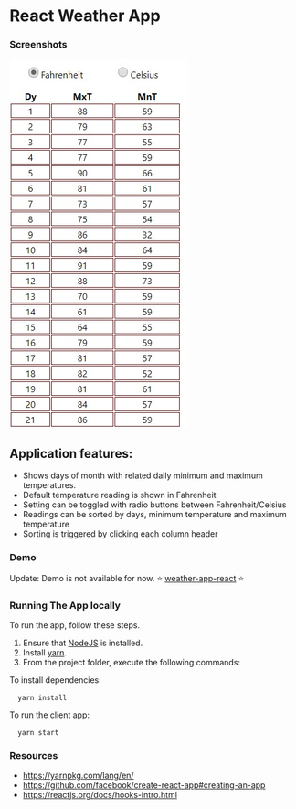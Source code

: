 # React Weather App

### Screenshots
![screenshot](https://github.com/kosio7/weather-app-react/blob/master/screenshots/react-weather-app.jpg)

## Application features:
- Shows days of month with related daily minimum and maximum temperatures.
- Default temperature reading is shown in Fahrenheit
- Setting can be toggled with radio buttons between Fahrenheit/Celsius
- Readings can be sorted by days, minimum temperature and maximum temperature
- Sorting is triggered by clicking each column header  
  
### Demo
Update: Demo is not available for now.
:star: [weather-app-react](https://confident-lamport-d93f7f.netlify.com/) :star:

### Running The App locally

To run the app, follow these steps.

1. Ensure that [NodeJS](http://nodejs.org/) is installed.
2. Install [yarn](https://yarnpkg.com/lang/en/).
3. From the project folder, execute the following commands:

To install dependencies:
```shell
  yarn install
```
To run the client app:

```shell
  yarn start
```

### Resources
- https://yarnpkg.com/lang/en/
- https://github.com/facebook/create-react-app#creating-an-app
- https://reactjs.org/docs/hooks-intro.html
